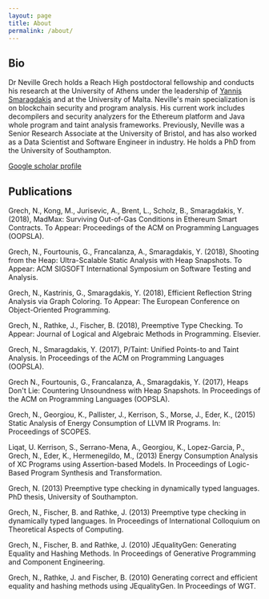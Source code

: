 ```yaml
---
layout: page
title: About
permalink: /about/
---
```


## Bio

Dr Neville Grech holds a Reach High postdoctoral fellowship and conducts his research at the University of Athens under the leadership of [Yannis Smaragdakis](https://yanniss.github.io/) and at the University of Malta. Neville's main specialization is on blockchain security and program analysis. His current work includes decompilers and security analyzers for the Ethereum platform and Java whole program and taint analysis frameworks. Previously, Neville was a Senior Research Associate at the University of Bristol, and has also worked as a Data Scientist and Software Engineer in industry. He holds a PhD from the University of Southampton.

[Google scholar profile](https://scholar.google.com/citations?user=QP3gdYAAAAAJ)

## Publications

Grech, N., Kong, M., Jurisevic, A., Brent, L., Scholz, B., Smaragdakis, Y. (2018), MadMax: Surviving Out-of-Gas Conditions in Ethereum Smart Contracts. To Appear: Proceedings of the ACM on Programming Languages (OOPSLA).

Grech, N., Fourtounis, G., Francalanza, A., Smaragdakis, Y. (2018), Shooting from the Heap: Ultra-Scalable Static Analysis with Heap Snapshots. To Appear: ACM SIGSOFT International Symposium on Software Testing and Analysis.

Grech, N., Kastrinis, G., Smaragdakis, Y. (2018), Efficient Reflection String Analysis via Graph Coloring. To Appear: The European Conference on Object-Oriented Programming.

Grech, N., Rathke, J., Fischer, B. (2018), Preemptive Type Checking. To Appear: Journal of Logical and Algebraic Methods in Programming. Elsevier.

Grech, N., Smaragdakis, Y. (2017), P/Taint: Unified Points-to and Taint Analysis. In Proceedings of the ACM on Programming Languages (OOPSLA).

Grech N., Fourtounis, G., Francalanza, A., Smaragdakis, Y. (2017), Heaps Don't Lie: Countering Unsoundness with Heap Snapshots. In Proceedings of the ACM on Programming Languages (OOPSLA).

Grech, N., Georgiou, K., Pallister, J., Kerrison, S., Morse, J., Eder, K., (2015) Static Analysis of Energy Consumption of LLVM IR Programs. In: Proceedings of SCOPES.

Liqat, U. Kerrison, S., Serrano-Mena, A., Georgiou, K., Lopez-Garcia, P., Grech, N., Eder, K., Hermenegildo, M., (2013) Energy Consumption Analysis of XC Programs using Assertion-based Models. In Proceedings of Logic-Based Program Synthesis and Transformation.

Grech, N. (2013) Preemptive type checking in dynamically typed languages. PhD thesis, University of Southampton.

Grech, N., Fischer, B. and Rathke, J. (2013) Preemptive type checking in dynamically typed languages. In Proceedings of International Colloquium on Theoretical Aspects of Computing.

Grech, N., Fischer, B. and Rathke, J. (2010) JEqualityGen: Generating Equality and Hashing Methods. In Proceedings of Generative Programming and Component Engineering.

Grech, N., Rathke, J. and Fischer, B. (2010) Generating correct and efficient equality and hashing methods using JEqualityGen. In Proceedings of WGT.

